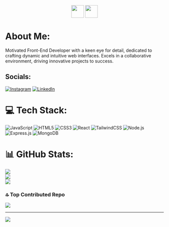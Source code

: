 <div id="header" align="center">
  <img src="https://media.tenor.com/olmO4U-qfjUAAAAM/brook-one-piece.gif" width="40vw" hight:"40vh" />
  <img src="https://media1.tenor.com/m/laIaEfzj6d8AAAAC/hobie-brown-spider-verse-hobie-brown.gif" width="40vw" hight:"40vh" />
</div>

# About Me:
Motivated Front-End Developer with a keen eye for detail, dedicated to crafting dynamic and intuitive web 
interfaces. Excels in a collaborative environment, driving innovative projects to success.

## Socials:
[![Instagram](https://img.shields.io/badge/Instagram-%23E4405F.svg?logo=Instagram&logoColor=white)](https://instagram.com/sh._.karan) [![LinkedIn](https://img.shields.io/badge/LinkedIn-%230077B5.svg?logo=linkedin&logoColor=white)](https://linkedin.com/in/https://www.linkedin.com/in/karan-shukla-3b5206300/) 

# 💻 Tech Stack:
![JavaScript](https://img.shields.io/badge/javascript-%23323330.svg?style=plastic&logo=javascript&logoColor=%23F7DF1E) 
![HTML5](https://img.shields.io/badge/html5-%23E34F26.svg?style=plastic&logo=html5&logoColor=white) 
![CSS3](https://img.shields.io/badge/css3-%231572B6.svg?style=plastic&logo=css3&logoColor=white) 
![React](https://img.shields.io/badge/react-%2320232a.svg?style=plastic&logo=react&logoColor=%2361DAFB) 
![TailwindCSS](https://img.shields.io/badge/tailwindcss-%2338B2AC.svg?style=plastic&logo=tailwind-css&logoColor=white)
![Node.js](https://img.shields.io/badge/Node.js-43853D?style=plastic&logo=node.js&logoColor=white)
![Express.js](https://img.shields.io/badge/express.js-%23404d59.svg?style=plastic&logo=express&logoColor=%2361DAFB)
![MongoDB](https://img.shields.io/badge/MongoDB-%2347A248.svg?style=plastic&logo=mongodb&logoColor=white)

# 📊 GitHub Stats:
![](https://github-readme-stats.vercel.app/api?username=Sh-karan27&theme=dark&hide_border=false&include_all_commits=true&count_private=true)<br/>
![](https://github-readme-streak-stats.herokuapp.com/?user=Sh-karan27&theme=dark&hide_border=false)<br/>
![](https://github-readme-stats.vercel.app/api/top-langs/?username=Sh-karan27&theme=dark&hide_border=false&include_all_commits=true&count_private=true&layout=compact)

### 🔝 Top Contributed Repo
![](https://github-contributor-stats.vercel.app/api?username=Sh-karan27&limit=5&theme=dark&combine_all_yearly_contributions=true)

---
[![](https://visitcount.itsvg.in/api?id=Sh-karan27&icon=2&color=12)](https://visitcount.itsvg.in)

<!-- Proudly created with GPRM ( https://gprm.itsvg.in ) -->
